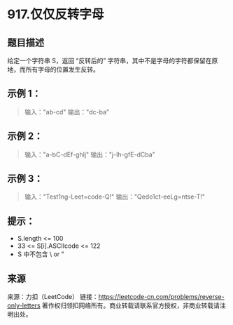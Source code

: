 # 917.仅仅反转字母

## 题目描述
给定一个字符串 S，返回 “反转后的” 字符串，其中不是字母的字符都保留在原地，而所有字母的位置发生反转。

 

## 示例 1：

> 输入："ab-cd"
> 输出："dc-ba"

## 示例 2：

> 输入："a-bC-dEf-ghIj"
> 输出："j-Ih-gfE-dCba"

## 示例 3：

> 输入："Test1ng-Leet=code-Q!"
> 输出："Qedo1ct-eeLg=ntse-T!"

 

## 提示：
- S.length <= 100
- 33 <= S[i].ASCIIcode <= 122 
- S 中不包含 \ or "

## 来源

来源：力扣（LeetCode）
链接：https://leetcode-cn.com/problems/reverse-only-letters
著作权归领扣网络所有。商业转载请联系官方授权，非商业转载请注明出处。